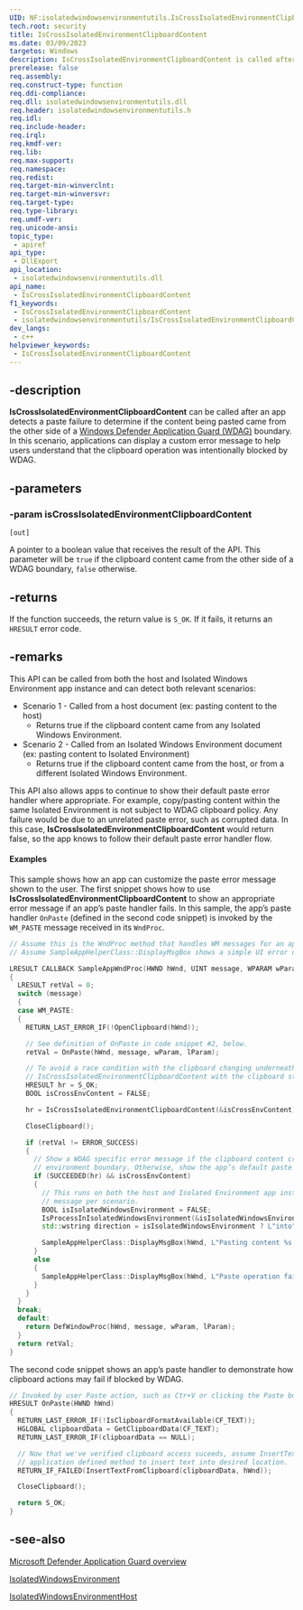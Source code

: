 ```yaml
---
UID: NF:isolatedwindowsenvironmentutils.IsCrossIsolatedEnvironmentClipboardContent
tech.root: security
title: IsCrossIsolatedEnvironmentClipboardContent
ms.date: 03/09/2023
targetos: Windows
description: IsCrossIsolatedEnvironmentClipboardContent is called after an app detects a paste failure to determine if the content being pasted came from the other side of a Windows Defender Application Guard (WDAG) boundary.
prerelease: false
req.assembly: 
req.construct-type: function
req.ddi-compliance: 
req.dll: isolatedwindowsenvironmentutils.dll
req.header: isolatedwindowsenvironmentutils.h
req.idl: 
req.include-header: 
req.irql: 
req.kmdf-ver: 
req.lib: 
req.max-support: 
req.namespace: 
req.redist: 
req.target-min-winverclnt: 
req.target-min-winversvr: 
req.target-type: 
req.type-library: 
req.umdf-ver: 
req.unicode-ansi: 
topic_type:
 - apiref
api_type:
 - DllExport
api_location:
 - isolatedwindowsenvironmentutils.dll
api_name:
 - IsCrossIsolatedEnvironmentClipboardContent
f1_keywords:
 - IsCrossIsolatedEnvironmentClipboardContent
 - isolatedwindowsenvironmentutils/IsCrossIsolatedEnvironmentClipboardContent
dev_langs:
 - c++
helpviewer_keywords:
 - IsCrossIsolatedEnvironmentClipboardContent
---
```


## -description

**IsCrossIsolatedEnvironmentClipboardContent** can be called after an app detects a paste failure to determine if the content being pasted came from the other side of a [Windows Defender Application Guard (WDAG)](/windows/security/threat-protection/microsoft-defender-application-guard/md-app-guard-overview) boundary. In this scenario, applications can display a custom error message to help users understand that the clipboard operation was intentionally blocked by WDAG.

## -parameters

### -param isCrossIsolatedEnvironmentClipboardContent

`[out]`

A pointer to a boolean value that receives the result of the API. This parameter will be `true` if the clipboard content came from the other side of a WDAG boundary, `false` otherwise.

## -returns

If the function succeeds, the return value is `S_OK`. If it fails, it returns an `HRESULT` error code.

## -remarks

This API can be called from both the host and Isolated Windows Environment app instance and can detect both relevant scenarios:

- Scenario 1 -  Called from a host document (ex: pasting content to the host)
  - Returns true if the clipboard content came from any Isolated Windows Environment.
- Scenario 2 -  Called from an Isolated Windows Environment document (ex: pasting content to Isolated Environment)
  - Returns true if the clipboard content came from the host, or from a different Isolated Windows Environment.

This API also allows apps to continue to show their default paste error handler where appropriate. For example, copy/pasting content within the same Isolated Environment is not subject to WDAG clipboard policy. Any failure would be due to an unrelated paste error, such as corrupted data. In this case, **IsCrossIsolatedEnvironmentClipboardContent** would return false, so the app knows to follow their default paste error handler flow.

#### Examples

This sample shows how an app can customize the paste error message shown to the user. The first snippet shows how to use **IsCrossIsolatedEnvironmentClipboardContent** to show an appropriate error message if an app’s paste handler fails. In this sample, the app’s paste handler `OnPaste` (defined in the second code snippet) is invoked by the `WM_PASTE` message received in its `WndProc`.

```cpp
// Assume this is the WndProc method that handles WM messages for an app.
// Assume SampleAppHelperClass::DisplayMsgBox shows a simple UI error dialog with given string.

LRESULT CALLBACK SampleAppWndProc(HWND hWnd, UINT message, WPARAM wParam, LPARAM lParam)
{
  LRESULT retVal = 0;
  switch (message)
  {
  case WM_PASTE:
  {
    RETURN_LAST_ERROR_IF(!OpenClipboard(hWnd));

    // See definition of OnPaste in code snippet #2, below.
    retVal = OnPaste(hWnd, message, wParam, lParam);

    // To avoid a race condition with the clipboard changing underneath us, call
    // IsCrossIsolatedEnvironmentClipboardContent with the clipboard still open.
    HRESULT hr = S_OK;
    BOOL isCrossEnvContent = FALSE;

    hr = IsCrossIsolatedEnvironmentClipboardContent(&isCrossEnvContent);

    CloseClipboard();

    if (retVal != ERROR_SUCCESS)
    {
      // Show a WDAG specific error message if the clipboard content crossed the host/isolated
      // environment boundary. Otherwise, show the app’s default paste error message.
      if (SUCCEEDED(hr) && isCrossEnvContent)
      {
        // This runs on both the host and Isolated Environment app instance, so customize error
        // message per scenario.
        BOOL isIsolatedWindowsEnvironment = FALSE;
        IsProcessInIsolatedWindowsEnvironment(&isIsolatedWindowsEnvironment);
        std::wstring direction = isIsolatedWindowsEnvironment ? L"into" : L"from";

        SampleAppHelperClass::DisplayMsgBox(hWnd, L"Pasting content %s a WDAG document failed, verify this operation is permitted by your administrator.\n", direction.c_str());
      }
      else
      {
        SampleAppHelperClass::DisplayMsgBox(hWnd, L"Paste operation failed.\nError code 0x%x", retVal);
      }
    }
  }
  break;
  default:
    return DefWindowProc(hWnd, message, wParam, lParam);
  }
  return retVal;
}
```

The second code snippet shows an app’s paste handler to demonstrate how clipboard actions may fail if blocked by WDAG.

```cpp
// Invoked by user Paste action, such as Ctr+V or clicking the Paste button.
HRESULT OnPaste(HWND hWnd)
{
  RETURN_LAST_ERROR_IF(!IsClipboardFormatAvailable(CF_TEXT));
  HGLOBAL clipboardData = GetClipboardData(CF_TEXT);
  RETURN_LAST_ERROR_IF(clipboardData == NULL);

  // Now that we've verified clipboard access suceeds, assume InsertTextFromClipboard is an
  // application defined method to insert text into desired location.
  RETURN_IF_FAILED(InsertTextFromClipboard(clipboardData, hWnd));

  CloseClipboard();

  return S_OK;
}
```

## -see-also

[Microsoft Defender Application Guard overview](/windows/security/threat-protection/microsoft-defender-application-guard/md-app-guard-overview)

[IsolatedWindowsEnvironment](/uwp/api/windows.security.isolation.isolatedwindowsenvironment)

[IsolatedWindowsEnvironmentHost](/uwp/api/windows.security.isolation.isolatedwindowsenvironmenthost)
